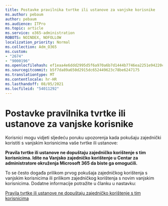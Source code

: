 ```yaml
---
title: Postavke pravilnika tvrtke ili ustanove za vanjske korisnike
ms.author: pebaum
author: pebaum
ms.audience: ITPro
ms.topic: article
ms.service: o365-administration
ROBOTS: NOINDEX, NOFOLLOW
localization_priority: Normal
ms.collection: Adm_O365
ms.custom:
- "2674"
- "9000196"
ms.openlocfilehash: ef1eaa4e6ddd2995d5f6a970a6b7d1444b7746ea2251e94220c857b10da41d0d
ms.sourcegitcommit: b5f7da89a650d2915dc652449623c78be6247175
ms.translationtype: MT
ms.contentlocale: hr-HR
ms.lasthandoff: 08/05/2021
ms.locfileid: "54011292"
---
```

# <a name="organization-policy-settings-for-external-users"></a>Postavke pravilnika tvrtke ili ustanove za vanjske korisnike

Korisnici mogu vidjeti sljedeću poruku upozorenja kada pokušaju zajednički koristiti s vanjskim korisnicima vaše tvrtke ili ustanove: 

   **Pravila tvrtke ili ustanove ne dopuštaju zajedničko korištenje s tim korisnicima. Idite na Vanjsko zajedničko korištenje u Centar za administratore okruženja Microsoft 365 da biste ga omogućili.** 

To se često događa prilikom prvog pokušaja zajedničkog korištenja s vanjskim korisnicima ili prilikom zajedničkog korištenja s novim vanjskim korisnicima. Dodatne informacije potražite u članku u nastavku:

[Pravila tvrtke ili ustanove ne dopuštaju zajedničko korištenje s tim korisnicima](https://docs.microsoft.com/sharepoint/support/administration/organization-policies-do-not-allow-you-to-share-with-users-error)






